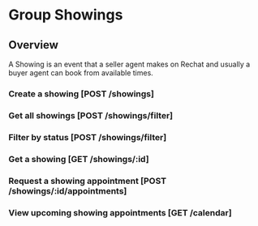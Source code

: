 # Group Showings

## Overview
A Showing is an event that a seller agent makes on Rechat and usually a buyer
agent can book from available times.

### Create a showing [POST /showings]
<!-- include(tests/showing/create.md) -->

### Get all showings [POST /showings/filter]
<!-- include(tests/showing/filter.md) -->

### Filter by status [POST /showings/filter]
<!-- include(tests/showing/filterByStatus.md) -->

### Get a showing [GET /showings/:id]
<!-- include(tests/showing/create.md) -->

### Request a showing appointment [POST /showings/:id/appointments]
<!-- include(tests/showing/requestAppointment.md) -->

### View upcoming showing appointments [GET /calendar]
<!-- include(tests/showing/upcomingAppointments.md) -->
